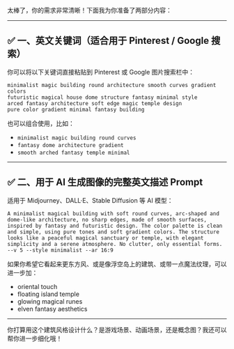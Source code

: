 太棒了，你的需求非常清晰！下面我为你准备了两部分内容：

---

## ✅ 一、英文关键词（适合用于 Pinterest / Google 搜索）

你可以将以下关键词直接粘贴到 Pinterest 或 Google 图片搜索栏中：

```
minimalist magic building round architecture smooth curves gradient colors
futuristic magical house dome structure fantasy minimal style
arced fantasy architecture soft edge magic temple design
pure color gradient minimal fantasy building
```

也可以组合使用，比如：
- `minimalist magic building round curves`
- `fantasy dome architecture gradient`
- `smooth arched fantasy temple minimal`

---

## ✅ 二、用于 AI 生成图像的完整英文描述 Prompt

适用于 Midjourney、DALL·E、Stable Diffusion 等 AI 模型：

```
A minimalist magical building with soft round curves, arc-shaped and dome-like architecture, no sharp edges, made of smooth surfaces, inspired by fantasy and futuristic design. The color palette is clean and simple, using pure tones and soft gradient colors. The structure looks like a peaceful magical sanctuary or temple, with elegant simplicity and a serene atmosphere. No clutter, only essential forms. --v 5 --style minimalist --ar 16:9
```

如果你希望它看起来更东方风、或是像浮空岛上的建筑、或带一点魔法纹理，可以进一步加：

- oriental touch
- floating island temple
- glowing magical runes
- elven fantasy aesthetics

---

你打算用这个建筑风格设计什么？是游戏场景、动画场景，还是概念图？我还可以帮你进一步细化哦！
